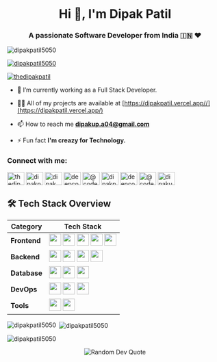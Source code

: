 <h1 align="center">Hi 👋, I'm Dipak Patil</h1>
<h3 align="center">A passionate Software Developer from India 🇮🇳 ❤️</h3>

<p align="left"> <img src="https://komarev.com/ghpvc/?username=dipakpatil5050&label=Profile%20views&color=0e75b6&style=flat" alt="dipakpatil5050" /> </p>

<p align="left"> <a href="https://github.com/ryo-ma/github-profile-trophy"><img src="https://github-profile-trophy.vercel.app/?username=dipakpatil5050" alt="dipakpatil5050" /></a> </p>

<p align="left"> <a href="https://twitter.com/thedipakpatil" target="blank"><img src="https://img.shields.io/twitter/follow/thedipakpatil?logo=twitter&style=for-the-badge" alt="thedipakpatil" /></a> </p>

- 🔭 I’m currently working  as a Full Stack Developer.

- 👨‍💻 All of my projects are available at [https://dipakpatil.vercel.app//](https://dipakpatil.vercel.app/)

- 📫 How to reach me **dipakup.a04@gmail.com**

- ⚡ Fun fact **I'm creazy for Technology.**

<h3 align="left">Connect with me:</h3>
<p align="left">
<a href="https://twitter.com/thedipakpatil" target="blank"><img align="center" src="https://raw.githubusercontent.com/rahuldkjain/github-profile-readme-generator/master/src/images/icons/Social/twitter.svg" alt="thedipakpatil" height="30" width="40" /></a>
<a href="https://linkedin.com/in/dipakpatil50" target="blank"><img align="center" src="https://raw.githubusercontent.com/rahuldkjain/github-profile-readme-generator/master/src/images/icons/Social/linked-in-alt.svg" alt="dipakpatil50" height="30" width="40" /></a>
<a href="https://www.youtube.com/c/dipak patil" target="blank"><img align="center" src="https://raw.githubusercontent.com/rahuldkjain/github-profile-readme-generator/master/src/images/icons/Social/youtube.svg" alt="dipak patil" height="30" width="40" /></a>
<a href="https://www.codechef.com/users/deepcode50" target="blank"><img align="center" src="https://cdn.jsdelivr.net/npm/simple-icons@3.1.0/icons/codechef.svg" alt="deepcode50" height="30" width="40" /></a>
<a href="https://www.hackerrank.com/@code_deep" target="blank"><img align="center" src="https://raw.githubusercontent.com/rahuldkjain/github-profile-readme-generator/master/src/images/icons/Social/hackerrank.svg" alt="@code_deep" height="30" width="40" /></a>
<a href="https://codeforces.com/profile/dipakpatil5050" target="blank"><img align="center" src="https://raw.githubusercontent.com/rahuldkjain/github-profile-readme-generator/master/src/images/icons/Social/codeforces.svg" alt="dipakpatil5050" height="30" width="40" /></a>
<a href="https://www.leetcode.com/deepcode50" target="blank"><img align="center" src="https://raw.githubusercontent.com/rahuldkjain/github-profile-readme-generator/master/src/images/icons/Social/leet-code.svg" alt="deepcode50" height="30" width="40" /></a>
<a href="https://www.hackerearth.com/@code_deep" target="blank"><img align="center" src="https://raw.githubusercontent.com/rahuldkjain/github-profile-readme-generator/master/src/images/icons/Social/hackerearth.svg" alt="@code_deep" height="30" width="40" /></a>
<a href="https://auth.geeksforgeeks.org/user/dipakupa04" target="blank"><img align="center" src="https://raw.githubusercontent.com/rahuldkjain/github-profile-readme-generator/master/src/images/icons/Social/geeks-for-geeks.svg" alt="dipakupa04" height="30" width="40" /></a>
</p>


## 🛠️ Tech Stack Overview  

<div align="center">

| **Category** | **Tech Stack** |
|-------------|----------------|
| **Frontend** | <img src="https://img.shields.io/badge/React-%2320232a.svg?style=flat&logo=react&logoColor=%2361DAFB" height="28px"/> <img src="https://img.shields.io/badge/React_Native-20232A?style=flat&logo=react&logoColor=61DAFB" height="28px"/> <img src="https://img.shields.io/badge/JavaScript-F7DF1E?style=flat&logo=javascript&logoColor=black" height="28px"/> <img src="https://img.shields.io/badge/TypeScript-%23007ACC.svg?style=flat&logo=typescript&logoColor=white" height="28px"/> <img src="https://img.shields.io/badge/Redux_Toolkit-764ABC?style=flat&logo=redux&logoColor=white" height="28px"/> |
| **Backend** | <img src="https://img.shields.io/badge/Node.js-6DA55F?style=flat&logo=node.js&logoColor=white" height="28px"/> <img src="https://img.shields.io/badge/Express.js-%23404d59.svg?style=flat&logo=express&logoColor=%2361DAFB" height="28px"/> <img src="https://img.shields.io/badge/Java-%23ED8B00.svg?style=flat&logo=java&logoColor=white" height="28px"/> <img src="https://img.shields.io/badge/Spring_Boot-6DB33F?style=flat&logo=spring-boot&logoColor=white" height="28px"/> |
| **Database** | <img src="https://img.shields.io/badge/MongoDB-%234ea94b.svg?style=flat&logo=mongodb&logoColor=white" height="28px"/> <img src="https://img.shields.io/badge/PostgreSQL-%23316192.svg?style=flat&logo=postgresql&logoColor=white" height="28px"/> <img src="https://img.shields.io/badge/MySQL-%2300f.svg?style=flat&logo=mysql&logoColor=white" height="28px"/> |
| **DevOps** | <img src="https://img.shields.io/badge/Docker-%230db7ed.svg?style=flat&logo=docker&logoColor=white" height="28px"/> <img src="https://img.shields.io/badge/Kubernetes-326ce5.svg?style=flat&logo=kubernetes&logoColor=white" height="28px"/> <img src="https://img.shields.io/badge/AWS-%23FF9900.svg?style=flat&logo=amazon-aws&logoColor=white" height="28px"/> |
| **Tools** | <img src="https://img.shields.io/badge/GitHub-%23121011.svg?style=flat&logo=github&logoColor=white" height="28px"/> <img src="https://img.shields.io/badge/Visual_Studio_Code-0078d7.svg?style=flat&logo=visual-studio-code&logoColor=white" height="28px"/> |


</div>






<p><img align="left" src="https://github-readme-stats.vercel.app/api/top-langs?username=dipakpatil5050&show_icons=true&locale=en&layout=compact" alt="dipakpatil5050" /></p>

<p>&nbsp;<img align="center" src="https://github-readme-stats.vercel.app/api?username=dipakpatil5050&show_icons=true&locale=en" alt="dipakpatil5050" /></p>

<p><img align="center" src="https://github-readme-streak-stats.herokuapp.com/?user=dipakpatil5050&" alt="dipakpatil5050" /></p>



<p align="center">
  <img src="https://quotes-github-readme.vercel.app/api?type=horizontal&theme=dark" alt="Random Dev Quote" />
</p>
